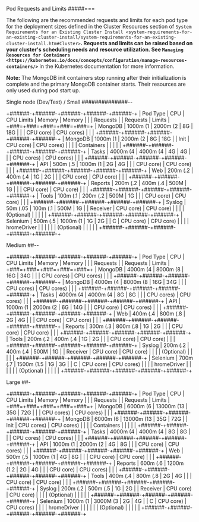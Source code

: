 Pod Requests and Limits
#####===

The following are the recommended requests and limits for each pod type
for the deployment sizes defined in the Cluster Resources section of
`System Requirements for an Existing Cluster
Install <system-requirements-for-an-existing-cluster-install/system-requirements-for-an-existing-cluster-install.htm#Cluster>`__.
Requests and limits can be raised based on your cluster's scheduling
needs and resource utilization. See `Managing Resources for
Containers <https://kubernetes.io/docs/concepts/configuration/manage-resources-containers/>`__
in the Kubernetes documentation for more information.

__Note:__ The MongoDB init containers stop running after their
initialization is complete and the primary MongoDB container starts.
Their resources are only used during pod start up.

Single node (Dev/Test) / Small
##############--

+######-+######-+######-+######-+######-+
| Pod Type    | CPU         | CPU Limits  | Memory      | Memory      |
|             | Requests    |             | Requests    | Limits      |
+###=+###=+###=+###=+###=+
| MongoDB     | 1000m (1    | 2000m (2    | 8G          | 18G         |
|             | CPU core)   | CPU cores)  |             |             |
+######-+######-+######-+######-+######-+
| MongoDB     | 1000m (1    | 2000m (2    | 8G          | 18G         |
| Init        | CPU core)   | CPU cores)  |             |             |
| Containers  |             |             |             |             |
+######-+######-+######-+######-+######-+
| Tasks       | 4000m (4    | 4000m (4    | 4G          | 4G          |
|             | CPU cores)  | CPU cores)  |             |             |
+######-+######-+######-+######-+######-+
| API         | 500m (.5    | 1000m (1    | 2G          | 4G          |
|             | CPU core)   | CPU core)   |             |             |
+######-+######-+######-+######-+######-+
| Web         | 200m (.2    | 400m (.4    | 1G          | 2G          |
|             | CPU core)   | CPU core)   |             |             |
+######-+######-+######-+######-+######-+
| Reports     | 200m (.2    | 400m (.4    | 500M        | 1G          |
|             | CPU core)   | CPU core)   |             |             |
+######-+######-+######-+######-+######-+
| Tools       | 100m (.1    | 200m (.2    | 500M        | 1G          |
|             | CPU core)   | CPU core)   |             |             |
+######-+######-+######-+######-+######-+
| Syslog      | 50m (.05    | 100m (.1    | 500M        | 1G          |
| Receiver    | CPU core)   | CPU core)   |             |             |
| (Optional)  |             |             |             |             |
+######-+######-+######-+######-+######-+
| Selenium    | 500m (.5    | 1000m (1    | 1G          | 2G          |
| C           | CPU core)   | CPU core)   |             |             |
| hromeDriver |             |             |             |             |
| (Optional)  |             |             |             |             |
+######-+######-+######-+######-+######-+

Medium
##--

+######-+######-+######-+######-+######-+
| Pod Type    | CPU         | CPU Limits  | Memory      | Memory      |
|             | Requests    |             | Requests    | Limits      |
+###=+###=+###=+###=+###=+
| MongoDB     | 4000m (4    | 8000m (8    | 16G         | 34G         |
|             | CPU cores)  | CPU cores)  |             |             |
+######-+######-+######-+######-+######-+
| MongoDB     | 4000m (4    | 8000m (8    | 16G         | 34G         |
|             | CPU cores)  | CPU cores)  |             |             |
+######-+######-+######-+######-+######-+
| Tasks       | 4000m (4    | 4000m (4    | 8G          | 8G          |
|             | CPU cores)  | CPU cores)  |             |             |
+######-+######-+######-+######-+######-+
| API         | 1000m (1    | 2000m (2    | 6G          | 14G         |
|             | CPU core)   | CPU cores)  |             |             |
+######-+######-+######-+######-+######-+
| Web         | 400m (.4    | 800m (.8    | 2G          | 4G          |
|             | CPU core)   | CPU core)   |             |             |
+######-+######-+######-+######-+######-+
| Reports     | 300m (.3    | 800m (.8    | 1G          | 2G          |
|             | CPU core)   | CPU core)   |             |             |
+######-+######-+######-+######-+######-+
| Tools       | 200m (.2    | 400m (.4    | 1G          | 2G          |
|             | CPU core)   | CPU core)   |             |             |
+######-+######-+######-+######-+######-+
| Syslog      | 200m (.2    | 400m (.4    | 500M        | 1G          |
| Receiver    | CPU core)   | CPU core)   |             |             |
| (Optional)  |             |             |             |             |
+######-+######-+######-+######-+######-+
| Selenium    | 700m (.7    | 1500m (1.5  | 1G          | 3G          |
| C           | CPU core)   | CPU cores)  |             |             |
| hromeDriver |             |             |             |             |
| (Optional)  |             |             |             |             |
+######-+######-+######-+######-+######-+

Large
##-

+######-+######-+######-+######-+######-+
| Pod Type    | CPU         | CPU Limits  | Memory      | Memory      |
|             | Requests    |             | Requests    | Limits      |
+###=+###=+###=+###=+###=+
| MongoDB     | 6000m (6    | 13000m (13  | 35G         | 72G         |
|             | CPU cores)  | CPU cores)  |             |             |
+######-+######-+######-+######-+######-+
| MongoDB     | 6000m (6    | 13000m (13  | 35G         | 72G         |
| Init        | CPU cores)  | CPU cores)  |             |             |
| Containers  |             |             |             |             |
+######-+######-+######-+######-+######-+
| Tasks       | 4000m (4    | 4000m (4    | 8G          | 8G          |
|             | CPU cores)  | CPU cores)  |             |             |
+######-+######-+######-+######-+######-+
| API         | 1000m (1    | 2000m (2    | 4G          | 8G          |
|             | CPU core)   | CPU cores)  |             |             |
+######-+######-+######-+######-+######-+
| Web         | 500m (.5    | 1000m (1    | 4G          | 8G          |
|             | CPU core)   | CPU core)   |             |             |
+######-+######-+######-+######-+######-+
| Reports     | 600m (.6    | 1200m (1.2  | 2G          | 4G          |
|             | CPU core)   | CPU cores)  |             |             |
+######-+######-+######-+######-+######-+
| Tools       | 400m (.4    | 800m (.8    | 2G          | 4G          |
|             | CPU core)   | CPU core)   |             |             |
+######-+######-+######-+######-+######-+
| Syslog      | 200m (.2    | 500m (.5    | 1G          | 2G          |
| Receiver    | CPU core)   | CPU core)   |             |             |
| (Optional)  |             |             |             |             |
+######-+######-+######-+######-+######-+
| Selenium    | 1000m (1    | 3000M (3    | 2G          | 4G          |
| C           | CPU core)   | CPU cores)  |             |             |
| hromeDriver |             |             |             |             |
| (Optional)  |             |             |             |             |
+######-+######-+######-+######-+######-+
